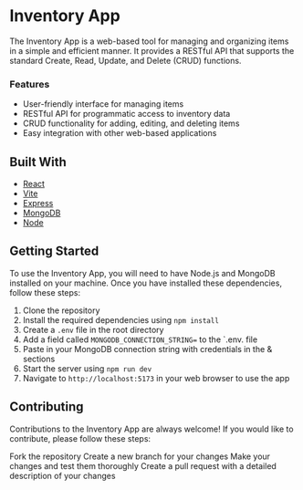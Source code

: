 # Inventory App
The Inventory App is a web-based tool for managing and organizing items in a simple and efficient manner. It provides a RESTful API that supports the standard Create, Read, Update, and Delete (CRUD) functions.

### Features
- User-friendly interface for managing items
- RESTful API for programmatic access to inventory data
- CRUD functionality for adding, editing, and deleting items
- Easy integration with other web-based applications

## Built With
- [React](https://react.dev/)
- [Vite](https://vitejs.dev/)
- [Express](https://expressjs.com/)
- [MongoDB](https://www.mongodb.com/)
- [Node](https://nodejs.org/en)

## Getting Started
To use the Inventory App, you will need to have Node.js and MongoDB installed on your machine. Once you have installed these dependencies, follow these steps:

1. Clone the repository
2. Install the required dependencies using `npm install`
3. Create a `.env` file in the root directory
4. Add a field called `MONGODB_CONNECTION_STRING=` to the `.env. file
5. Paste in your MongoDB connection string with credentials in the <user> & <password> sections
6. Start the server using `npm run dev`
7. Navigate to `http://localhost:5173` in your web browser to use the app

## Contributing
Contributions to the Inventory App are always welcome! If you would like to contribute, please follow these steps:

Fork the repository
Create a new branch for your changes
Make your changes and test them thoroughly
Create a pull request with a detailed description of your changes